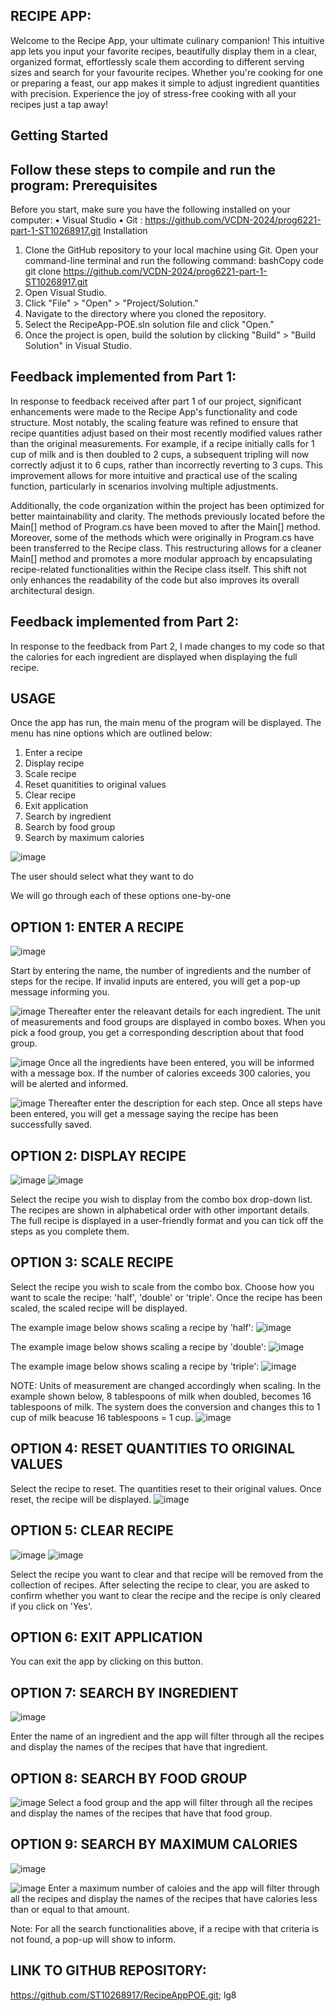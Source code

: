 RECIPE APP: 
-------------------------------------------------
Welcome to the Recipe App, your ultimate culinary companion! This intuitive app lets you input your favorite recipes, beautifully display them in a clear, organized format, effortlessly scale them according to different serving sizes and search for your favourite recipes. Whether you're cooking for one or preparing a feast, our app makes it simple to adjust ingredient quantities with precision. Experience the joy of stress-free cooking with all your recipes just a tap away!

Getting Started
----------------------------------------------------------
Follow these steps to compile and run the program:
Prerequisites
--------------------------------------------------------
Before you start, make sure you have the following installed on your computer:
•	Visual Studio
•	Git : https://github.com/VCDN-2024/prog6221-part-1-ST10268917.git 
Installation
1.	Clone the GitHub repository to your local machine using Git. Open your command-line terminal and run the following command:
bashCopy code
git clone https://github.com/VCDN-2024/prog6221-part-1-ST10268917.git
2.	Open Visual Studio.
3.	Click "File" > "Open" > "Project/Solution."
4.	Navigate to the directory where you cloned the repository.
5.	Select the RecipeApp-POE.sln solution file and click "Open."
6.	Once the project is open, build the solution by clicking "Build" > "Build Solution" in Visual Studio.

Feedback implemented from Part 1:
--------------------------------------
In response to feedback received after part 1 of our project, significant enhancements were made to the Recipe App's functionality and code structure. Most notably, the scaling feature was refined to ensure that recipe quantities adjust based on their most recently modified values rather than the original measurements. For example, if a recipe initially calls for 1 cup of milk and is then doubled to 2 cups, a subsequent tripling will now correctly adjust it to 6 cups, rather than incorrectly reverting to 3 cups. This improvement allows for more intuitive and practical use of the scaling function, particularly in scenarios involving multiple adjustments.

Additionally, the code organization within the project has been optimized for better maintainability and clarity. The methods previously located before the Main[] method of Program.cs have been moved to after the Main[] method. Moreover, some of the methods which were originally in Program.cs  have been transferred to the Recipe class. This restructuring allows for a cleaner Main[] method and promotes a more modular approach by encapsulating recipe-related functionalities within the Recipe class itself. This shift not only enhances the readability of the code but also improves its overall architectural design.

Feedback implemented from Part 2:
-------------------------------------------
In response to the feedback from Part 2, I made changes to my code so that the calories for each ingredient are  displayed when displaying the full recipe. 

USAGE 
-------------------
Once the app has run, the main menu of the program will be displayed. The menu has nine options which are outlined below:
1. Enter a recipe
2. Display recipe
3. Scale recipe
4. Reset quanitities to original values
5. Clear recipe
6. Exit application
7. Search by ingredient
8. Search by food group
9. Search by maximum calories

![image](https://github.com/ST10268917/RecipeAppPOE/assets/128280096/157b6b5b-0ad3-4b4b-9760-1dbb48a135fb)

The user should select what they want to do

We will go through each of these options one-by-one


OPTION 1: ENTER A RECIPE
-------------------------------------------------

![image](https://github.com/ST10268917/RecipeAppPOE/assets/128280096/ac56c424-111a-4b60-beec-9c044eae44d3)

Start by entering the name, the number of ingredients and the number of steps for the recipe. If invalid inputs are entered, you will get a pop-up message informing you.

![image](https://github.com/ST10268917/RecipeAppPOE/assets/128280096/3d620726-5cc0-4891-8d6f-351651a078c6)
Thereafter enter the releavant details for each ingredient. The unit of measurements and food groups are displayed in combo boxes. When you pick a food group, 
you get a corresponding description about that food group. 

![image](https://github.com/ST10268917/RecipeAppPOE/assets/128280096/5a69cb98-70c9-48d0-8c4e-16fc06d10b69)
Once all the ingredients have been entered, you will be informed with a message box. If the number of calories exceeds 300 calories, you will be alerted and informed.

![image](https://github.com/ST10268917/RecipeAppPOE/assets/128280096/84f96d6d-dfa6-4110-bb95-6b35b489d309)
Thereafter enter the description for each step. Once all steps have been entered, you will get a message saying the recipe has been successfully saved.


OPTION 2: DISPLAY RECIPE
-------------------------------------------------
![image](https://github.com/ST10268917/RecipeAppPOE/assets/128280096/136149fa-b4da-49a0-afc3-ca2cbb38ee1e)
![image](https://github.com/ST10268917/RecipeAppPOE/assets/128280096/4c929b59-608c-45a7-bbf1-f10250d51367)

Select the recipe you wish to display from the combo box drop-down list. The recipes are shown in alphabetical order with other important details. The full recipe is displayed in a user-friendly format 
and you can tick off the steps as you complete them.

OPTION 3: SCALE RECIPE
-------------------------------------------------
Select the recipe you wish to scale from the combo box.  Choose how you want to scale the recipe: 'half', 'double' or 'triple'. Once the recipe has been scaled, the scaled recipe will be displayed.

The example image below shows scaling a recipe by 'half':
![image](https://github.com/ST10268917/RecipeAppPOE/assets/128280096/9c57eb92-07c8-4958-ac7e-f9b203317110)

The example image below shows scaling a recipe by 'double':
![image](https://github.com/ST10268917/RecipeAppPOE/assets/128280096/02a04cfc-e82c-431e-af56-4aaed3dcc045)

The example image below shows scaling a recipe by 'triple':
![image](https://github.com/ST10268917/RecipeAppPOE/assets/128280096/d70f0e63-0714-48e3-b5eb-0e699cf03aed)

NOTE: Units of measurement are changed accordingly when scaling. In the example shown below, 8 tablespoons of milk when doubled, becomes 16 tablespoons of milk. The system does the conversion and changes this to 1 cup of milk beacuse 16 tablespoons = 1 cup. 
![image](https://github.com/ST10268917/RecipeAppPOE/assets/128280096/51fde7ed-95da-430a-b53a-b535e848eb0e)


OPTION 4: RESET QUANTITIES TO ORIGINAL VALUES
-------------------------------------------------
Select the recipe to reset. The quantities reset to their original values. Once reset, the recipe will be displayed.
![image](https://github.com/ST10268917/RecipeAppPOE/assets/128280096/bfbbee72-e479-43b4-9177-ebed3e4c15dc)


OPTION 5: CLEAR RECIPE
-------------------------------------------------
![image](https://github.com/ST10268917/RecipeAppPOE/assets/128280096/caa8887f-753a-4bfb-a47a-34ca6dfc43d5)
![image](https://github.com/ST10268917/RecipeAppPOE/assets/128280096/d8f7a900-a70b-47af-9054-82f5ba055d9d)

Select the recipe you want to clear and that recipe will be removed from the collection of recipes. After selecting the recipe to clear, you are asked to confirm whether
you want to clear the recipe and the recipe is only cleared if you click on 'Yes'.

OPTION 6: EXIT APPLICATION
-------------------------------------------------
You can exit the app by clicking on this button.

OPTION 7: SEARCH BY INGREDIENT
-------------------------------------------------
![image](https://github.com/ST10268917/RecipeAppPOE/assets/128280096/71f60310-f078-46ce-9e16-36d4ce9d95c9)

Enter the name of an ingredient and the app will filter through all the recipes and display the names of the recipes that have that ingredient.

OPTION 8: SEARCH BY FOOD GROUP
-------------------------------------------------
![image](https://github.com/ST10268917/RecipeAppPOE/assets/128280096/e8a2235b-8534-4fee-8017-ebd20f268378)
Select a food group and the app will filter through all the recipes and display the names of the recipes that have that food group.

OPTION 9: SEARCH BY MAXIMUM CALORIES
-------------------------------------------------
![image](https://github.com/ST10268917/RecipeAppPOE/assets/128280096/e0d41825-82df-4687-8a1d-917fbae14bd5)

![image](https://github.com/ST10268917/RecipeAppPOE/assets/128280096/a66f72fc-06c6-4cdb-b3cf-c4cb2f159a65)
Enter a maximum number of caloies and the app will filter through all the recipes and display the names of the recipes that have calories less than or equal to that amount.

Note: For all the search functionalities above, if a recipe with that criteria is not found, a pop-up will show to inform.

LINK TO GITHUB REPOSITORY:
-------------------------------------------------
https://github.com/ST10268917/RecipeAppPOE.git; lg8




